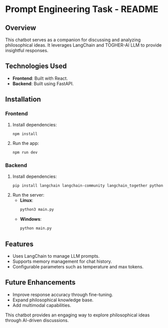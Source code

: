 # Prompt Engineering Task - README

## Overview
This chatbot serves as a companion for discussing and analyzing philosophical ideas. It leverages LangChain and TOGHER-AI LLM to provide insightful responses.

## Technologies Used
- **Frontend**: Built with React.
- **Backend**: Built using FastAPI.

## Installation
### Frontend
1. Install dependencies:
   ```sh
   npm install
   ```
2. Run the app:
   ```sh
   npm run dev
   ```

### Backend
1. Install dependencies:
   ```sh
   pip install langchain langchain-community langchain_together python-decouple fastapi uvicorn
   ```
2. Run the server:
   - **Linux**:
     ```sh
     python3 main.py
     ```
   - **Windows**:
     ```sh
     python main.py
     ```

## Features
- Uses LangChain to manage LLM prompts.
- Supports memory management for chat history.
- Configurable parameters such as temperature and max tokens.

## Future Enhancements
- Improve response accuracy through fine-tuning.
- Expand philosophical knowledge base.
- Add multimodal capabilities.

This chatbot provides an engaging way to explore philosophical ideas through AI-driven discussions.

